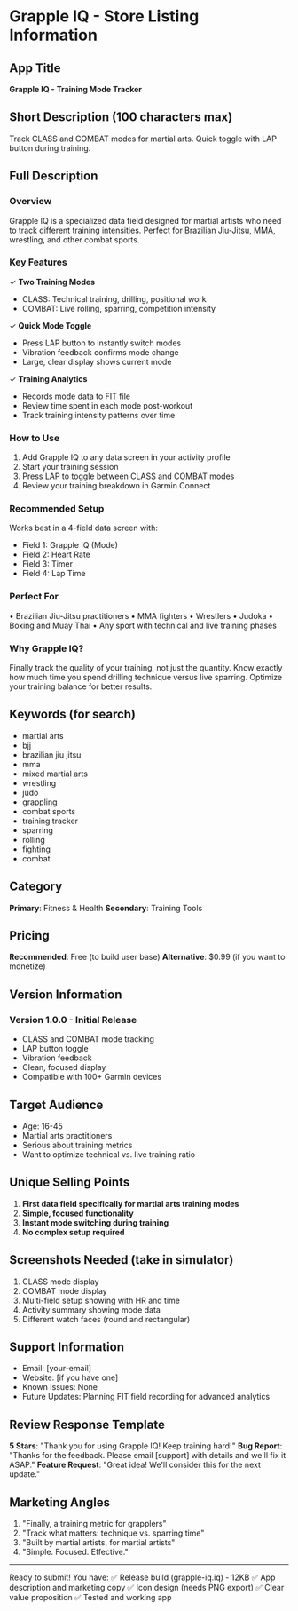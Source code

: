 # Grapple IQ - Store Listing Information

## App Title
**Grapple IQ - Training Mode Tracker**

## Short Description (100 characters max)
Track CLASS and COMBAT modes for martial arts. Quick toggle with LAP button during training.

## Full Description

### Overview
Grapple IQ is a specialized data field designed for martial artists who need to track different training intensities. Perfect for Brazilian Jiu-Jitsu, MMA, wrestling, and other combat sports.

### Key Features
✓ **Two Training Modes**
  - CLASS: Technical training, drilling, positional work
  - COMBAT: Live rolling, sparring, competition intensity

✓ **Quick Mode Toggle**
  - Press LAP button to instantly switch modes
  - Vibration feedback confirms mode change
  - Large, clear display shows current mode

✓ **Training Analytics**
  - Records mode data to FIT file
  - Review time spent in each mode post-workout
  - Track training intensity patterns over time

### How to Use
1. Add Grapple IQ to any data screen in your activity profile
2. Start your training session
3. Press LAP to toggle between CLASS and COMBAT modes
4. Review your training breakdown in Garmin Connect

### Recommended Setup
Works best in a 4-field data screen with:
- Field 1: Grapple IQ (Mode)
- Field 2: Heart Rate
- Field 3: Timer
- Field 4: Lap Time

### Perfect For
• Brazilian Jiu-Jitsu practitioners
• MMA fighters
• Wrestlers
• Judoka
• Boxing and Muay Thai
• Any sport with technical and live training phases

### Why Grapple IQ?
Finally track the quality of your training, not just the quantity. Know exactly how much time you spend drilling technique versus live sparring. Optimize your training balance for better results.

## Keywords (for search)
- martial arts
- bjj
- brazilian jiu jitsu
- mma
- mixed martial arts
- wrestling
- judo
- grappling
- combat sports
- training tracker
- sparring
- rolling
- fighting
- combat

## Category
**Primary**: Fitness & Health
**Secondary**: Training Tools

## Pricing
**Recommended**: Free (to build user base)
**Alternative**: $0.99 (if you want to monetize)

## Version Information

### Version 1.0.0 - Initial Release
- CLASS and COMBAT mode tracking
- LAP button toggle
- Vibration feedback
- Clean, focused display
- Compatible with 100+ Garmin devices

## Target Audience
- Age: 16-45
- Martial arts practitioners
- Serious about training metrics
- Want to optimize technical vs. live training ratio

## Unique Selling Points
1. **First data field specifically for martial arts training modes**
2. **Simple, focused functionality**
3. **Instant mode switching during training**
4. **No complex setup required**

## Screenshots Needed (take in simulator)
1. CLASS mode display
2. COMBAT mode display  
3. Multi-field setup showing with HR and time
4. Activity summary showing mode data
5. Different watch faces (round and rectangular)

## Support Information
- Email: [your-email]
- Website: [if you have one]
- Known Issues: None
- Future Updates: Planning FIT field recording for advanced analytics

## Review Response Template
**5 Stars**: "Thank you for using Grapple IQ! Keep training hard!"
**Bug Report**: "Thanks for the feedback. Please email [support] with details and we'll fix it ASAP."
**Feature Request**: "Great idea! We'll consider this for the next update."

## Marketing Angles
1. "Finally, a training metric for grapplers"
2. "Track what matters: technique vs. sparring time"
3. "Built by martial artists, for martial artists"
4. "Simple. Focused. Effective."

---

Ready to submit! You have:
✅ Release build (grapple-iq.iq) - 12KB
✅ App description and marketing copy
✅ Icon design (needs PNG export)
✅ Clear value proposition
✅ Tested and working app